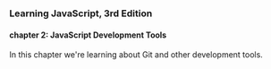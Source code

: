 ### Learning JavaScript, 3rd Edition
#### chapter 2: JavaScript Development Tools

In this chapter we're learning about Git and other
development tools.
